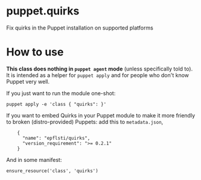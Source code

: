 # puppet.quirks

Fix quirks in the Puppet installation on supported platforms

# How to use

**This class does nothing in <code>puppet agent</code> mode** (unless
specifically told to). It is intended as a helper for `puppet apply`
and for people who don't know Puppet very well.

If you just want to run the module one-shot:

`puppet apply -e 'class { "quirks": }'`

If you want to embed Quirks in your Puppet module to make it more
friendly to broken (distro-provided) Puppets: add this to
`metadata.json`,

```
    {
      "name": "epflsti/quirks",
      "version_requirement": ">= 0.2.1"
    }
```

And in some manifest:

```
ensure_resource('class', 'quirks')
```
